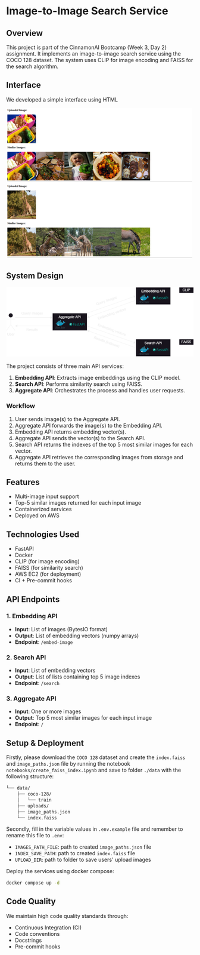 # Image-to-Image Search Service

## Overview

This project is part of the CinnamonAI Bootcamp (Week 3, Day 2) assignment. It implements an image-to-image search service using the COCO 128 dataset. The system uses CLIP for image encoding and FAISS for the search algorithm.

## Interface

We developed a simple interface using HTML

![Interface image](docs/interface.png)

## System Design

![System Design Diagram](docs/system_design.png)


The project consists of three main API services:

1. **Embedding API**: Extracts image embeddings using the CLIP model.
2. **Search API**: Performs similarity search using FAISS.
3. **Aggregate API**: Orchestrates the process and handles user requests.

### Workflow

1. User sends image(s) to the Aggregate API.
2. Aggregate API forwards the image(s) to the Embedding API.
3. Embedding API returns embedding vector(s).
4. Aggregate API sends the vector(s) to the Search API.
5. Search API returns the indexes of the top 5 most similar images for each vector.
6. Aggregate API retrieves the corresponding images from storage and returns them to the user.

## Features

- Multi-image input support
- Top-5 similar images returned for each input image
- Containerized services
- Deployed on AWS

## Technologies Used

- FastAPI
- Docker
- CLIP (for image encoding)
- FAISS (for similarity search)
- AWS EC2 (for deployment)
- CI + Pre-commit hooks

## API Endpoints

### 1. Embedding API

- **Input**: List of images (BytesIO format)
- **Output**: List of embedding vectors (numpy arrays)
- **Endpoint**: `/embed-image`

### 2. Search API

- **Input**: List of embedding vectors
- **Output**: List of lists containing top 5 image indexes
- **Endpoint**: `/search`

### 3. Aggregate API

- **Input**: One or more images
- **Output**: Top 5 most similar images for each input image
- **Endpoint**: `/`

## Setup & Deployment

Firstly, please download the `COCO 128` dataset and create the `index.faiss` and `image_paths.json` file by running the notebook `notebooks/create_faiss_index.ipynb` and save to folder `./data` with the following structure:
```
└── data/
    ├── coco-128/
    │   └── train
    ├── uploads/
    ├── image_paths.json
    └── index.faiss
```

Secondly, fill in the variable values in `.env.example` file and remember to rename this file to `.env`:
- `IMAGES_PATH_FILE`: path to created `image_paths.json` file
- `INDEX_SAVE_PATH`: path to created `index.faiss` file
- `UPLOAD_DIR`: path to folder to save users' upload images

Deploy the services using docker compose:
```bash
docker compose up -d
```

## Code Quality

We maintain high code quality standards through:
- Continuous Integration (CI)
- Code conventions
- Docstrings
- Pre-commit hooks
